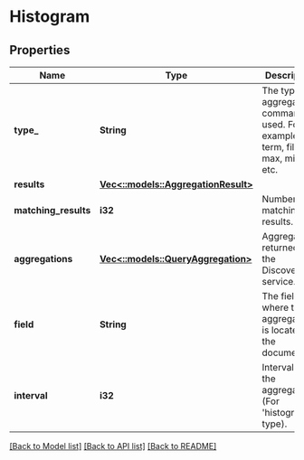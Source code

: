 # Histogram

## Properties
Name | Type | Description | Notes
------------ | ------------- | ------------- | -------------
**type_** | **String** | The type of aggregation command used. For example: term, filter, max, min, etc. | [optional] 
**results** | [**Vec<::models::AggregationResult>**](AggregationResult.md) |  | [optional] 
**matching_results** | **i32** | Number of matching results. | [optional] 
**aggregations** | [**Vec<::models::QueryAggregation>**](QueryAggregation.md) | Aggregations returned by the Discovery service. | [optional] 
**field** | **String** | The field where the aggregation is located in the document. | [optional] 
**interval** | **i32** | Interval of the aggregation. (For 'histogram' type). | [optional] 

[[Back to Model list]](../README.md#documentation-for-models) [[Back to API list]](../README.md#documentation-for-api-endpoints) [[Back to README]](../README.md)


